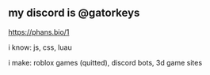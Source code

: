 my discord is @gatorkeys
------------
https://phans.bio/1

i know: js, css, luau

i make: roblox games (quitted), discord bots, 3d game sites
